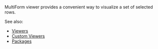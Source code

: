 MultiForm viewer provides a convenient way to visualize a set of selected rows. 

See also:

  * [Viewers](https://datagrok.ai/help/visualize/viewers)
  * [Custom Viewers](https://datagrok.ai/help/develop/how-to/develop-custom-viewer)
  * [Packages](https://datagrok.ai/help/develop/develop#packages)
